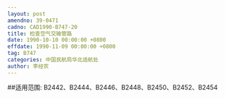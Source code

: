 ```yaml
---
layout: post
amendno: 39-0471
cadno: CAD1990-B747-20
title: 检查空气交输管路
date: 1990-10-10 00:00:00 +0800
effdate: 1990-11-09 00:00:00 +0800
tag: B747
categories: 中国民航局华北适航处
author: 李经农
---
```


##适用范围:
B2442、B2444、B2446、B2448、B2450、B2452、B2454

